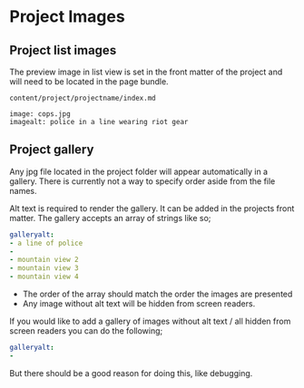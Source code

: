 # Project Images

## Project list images

The preview image in list view is set in the front matter of the project and will need to be located in the page bundle.

`content/project/projectname/index.md`

```
image: cops.jpg
imagealt: police in a line wearing riot gear
```

## Project gallery

Any jpg file located in the project folder will appear automatically in a gallery. There is currently not a way to specify order aside from the file names.

Alt text is required to render the gallery. It can be added in the projects front matter. The gallery accepts an array of strings like so;

```yaml
galleryalt:
- a line of police
- 
- mountain view 2
- mountain view 3
- mountain view 4
```

- The order of the array should match the order the images are presented
- Any image without alt text will be hidden from screen readers.

If you would like to add a gallery of images without alt text / all hidden from screen readers you can do the following;

```yaml
galleryalt:
-
```

But there should be a good reason for doing this, like debugging.
